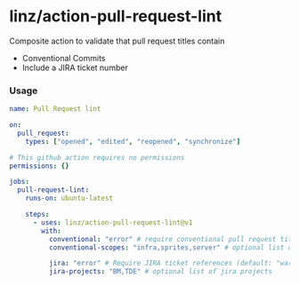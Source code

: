 # linz/action-pull-request-lint

Composite action to validate that pull request titles contain

- Conventional Commits
- Include a JIRA ticket number

### Usage

```yaml
name: Pull Request lint

on:
  pull_request:
    types: ["opened", "edited", "reopened", "synchronize"]

# This github action requires no permissions
permissions: {}

jobs:
  pull-request-lint:
    runs-on: ubuntu-latest

    steps:
      - uses: linz/action-pull-request-lint@v1
        with:
          conventional: "error" # require conventional pull request title (default: "error" options: "error", "warn", "off")
          conventional-scopes: "infra,sprites,server" # optional list of conventional commit scopes

          jira: "error" # Require JIRA ticket references (default: "warn", options: "error", "warn", "off")
          jira-projects: "BM,TDE" # optional list of jira projects
```
